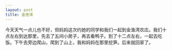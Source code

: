```yaml
---
layout: post
title: 金渔湾
---
```



今天天气一点儿也不好，但妈妈这次约她的同学和我们一起到金渔湾农庄。我们十点左右到达那里，先去了五间小房子，再去看鸭子。到了十二点左右，一起去吃饭。下午去旁边爬山，爬到了山上，我和妈妈在那里挖笋。后来就回家了。

